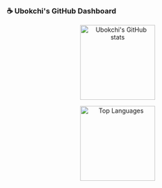 ### ☕ Ubokchi's GitHub Dashboard

<div align="center">

  <!-- 🌟 기본 통계 카드 (B-, A 등급 표시 포함) -->
  <img
    src="https://github-readme-stats.vercel.app/api?username=Ubokchi&show_icons=true&rank_icon=percentile&include_all_commits=true&count_private=true&hide_border=false&theme=tokyonight"
    height="170"
    alt="Ubokchi's GitHub stats"
  />

  <!-- 💻 가장 많이 사용한 언어 -->
  <img
    src="https://github-readme-stats.vercel.app/api/top-langs/?username=Ubokchi&layout=compact&langs_count=6&hide_border=false&theme=tokyonight"
    height="170"
    alt="Top Languages"
  />

</div>
